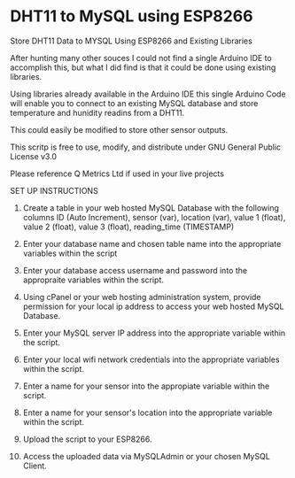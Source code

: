 # DHT11 to MySQL using ESP8266
Store DHT11 Data to MYSQL Using ESP8266 and Existing Libraries

After hunting many other souces I could not find a single Arduino IDE to accomplish this, but what I did find is that it could be done using existing libraries.

Using libraries already available in the Arduino IDE this single Arduino Code will enable you to connect to an existing MySQL database and store temperature and hunidity readins from a DHT11.

This could easily be modified to store other sensor outputs.



This scritp is free to use, modify, and distribute under GNU General Public License v3.0

Please reference Q Metrics Ltd if used in your live projects


SET UP INSTRUCTIONS

1.  Create a table in your web hosted MySQL Database with the following columns
    ID (Auto Increment), sensor (var), location (var), value 1 (float), value 2 (float), value 3 (float), reading_time (TIMESTAMP)

  2.  Enter your database name and chosen table name into the appropriate variables within the script

  3.  Enter your database access username and password into the appropraite variables within the script.

  4.  Using cPanel or your web hosting administration system, provide permission for your local ip address to access your web hosted MySQL Database.

  5.  Enter your MySQL server IP address into the appropriate variable within the script.

  6.  Enter your local wifi network credentials into the appropriate variables within the script.

  7.  Enter a name for your sensor into the appropiate variable within the script.

  8.  Enter a name for your sensor's location into the appropriate variable within the script.

  9.  Upload the script to your ESP8266.

  10. Access the uploaded data via MySQLAdmin or your chosen MySQL Client.
